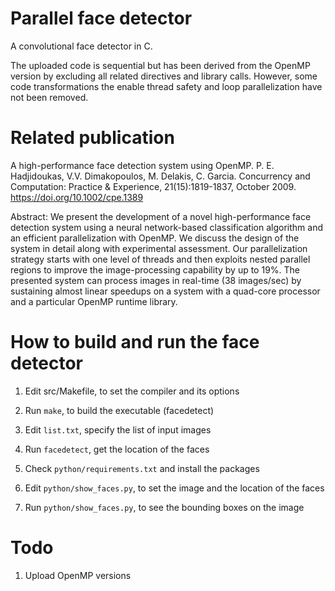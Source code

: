 # Parallel face detector

A convolutional face detector in C. 

The uploaded code is sequential but has been derived from the OpenMP version by excluding all related directives and library calls. 
However, some code transformations the enable thread safety and loop parallelization have not been removed. 

# Related publication 

A high-performance face detection system using OpenMP.
P. E. Hadjidoukas, V.V. Dimakopoulos, M. Delakis, C. Garcia.
Concurrency and Computation: Practice & Experience, 21(15):1819-1837, October 2009.
https://doi.org/10.1002/cpe.1389

Abstract: We present the development of a novel high-performance face detection system using 
a neural network-based classification algorithm and an efficient parallelization with OpenMP. 
We discuss the design of the system in detail along with experimental assessment. 
Our parallelization strategy starts with one level of threads and then exploits 
nested parallel regions to improve the image-processing capability by up to 19%. 
The presented system can process images in real-time (38 images/sec) by sustaining 
almost linear speedups on a system with a quad-core processor and a particular OpenMP runtime library.


# How to build and run the face detector

1. Edit src/Makefile, to set the compiler and its options
2. Run `make`, to build the executable (facedetect)
3. Edit `list.txt`, specify the list of input images
4. Run `facedetect`, get the location of the faces

4. Check `python/requirements.txt` and install the packages
5. Edit `python/show_faces.py`, to set the image and the location of the faces
6. Run `python/show_faces.py`, to see the bounding boxes on the image
 

# Todo

1. Upload OpenMP versions
